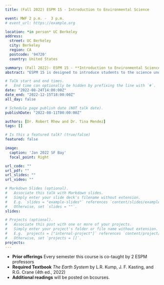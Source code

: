 ```yaml
---
title: (Fall 2022) ESPM 15 - Introduction to Environmental Science 

event: MWF 2 p.m. -  3 p.m.
# event_url: https://example.org

location: *in person* UC Berkeley
address:
  street: UC Berkeley
  city: Berkeley
  region: CA
  postcode: '94720'
  country: United States

summary: (Fall 2022)- ESPM 15 - **Introduction to Environmental Science**
abstract: "ESPM 15 is designed to introduce students to the science underlying biological and physical environmental problems, focusing on water and air quality, global change, water supply, solid waste, introduced and endangered species, and preservation of ecosystems."

# Talk start and end times.
#   End time can optionally be hidden by prefixing the line with `#`.
date: "2022-08-24T14:00:00Z"
date_end: "2022-12-15T18:00:00Z"
all_day: false

# Schedule page publish date (NOT talk date).
publishDate: "2022-08-11T00:00:00Z"

authors: [Dr. Robert Rhew and Dr. Tina Mendez]
tags: []

# Is this a featured talk? (true/false)
featured: false

image:
  caption: 'Jan 2022 SF Bay'
  focal_point: Right

url_code: ""
url_pdf: ""
url_slides: ""
url_video: ""

# Markdown Slides (optional).
#   Associate this talk with Markdown slides.
#   Simply enter your slide deck's filename without extension.
#   E.g. `slides = "example-slides"` references `content/slides/example-slides.md`.
#   Otherwise, set `slides = ""`.
slides:

# Projects (optional).
#   Associate this post with one or more of your projects.
#   Simply enter your project's folder or file name without extension.
#   E.g. `projects = ["internal-project"]` references `content/project/deep-learning/index.md`.
#   Otherwise, set `projects = []`.
projects:
---
```


- **Prior offerings** Every semester this course is co-taught by 2 ESPM professors
- **Required Textbook** *The Earth System* by L.R. Kump, J. F. Kasting, and R.G. Crane (4th ed., 2022)  
- **Additional readings** will be posted on bcourses.
